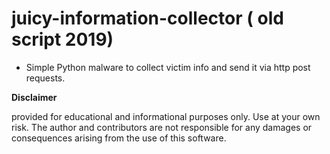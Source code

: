 # juicy-information-collector ( old script 2019)

* Simple Python malware to collect victim info and send it via http post requests.


**Disclaimer**

 provided for educational and informational purposes only. Use at your own risk. The author and contributors are not responsible for any damages or consequences arising from the use of this software.
